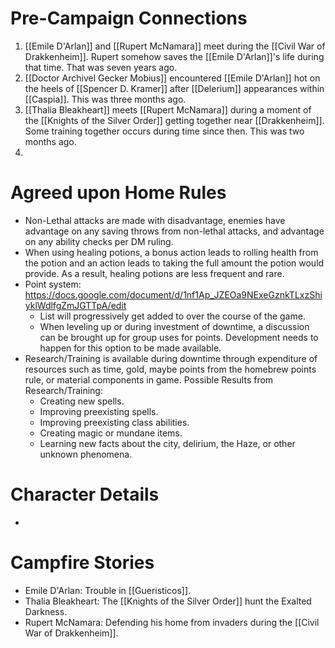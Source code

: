 # Pre-Campaign Connections
1. [[Emile D'Arlan]] and [[Rupert McNamara]] meet during the [[Civil War of Drakkenheim]]. Rupert somehow saves the [[Emile D'Arlan]]'s life during that time. That was seven years ago.
2. [[Doctor Archivel Gecker Mobius]] encountered [[Emile D'Arlan]] hot on the heels of [[Spencer D. Kramer]] after [[Delerium]] appearances within [[Caspia]]. This was three months ago.
3. [[Thalia Bleakheart]] meets [[Rupert McNamara]] during a moment of the [[Knights of the Silver Order]] getting together near [[Drakkenheim]]. Some training together occurs during time since then. This was two months ago.
4. 

# Agreed upon Home Rules
- Non-Lethal attacks are made with disadvantage, enemies have advantage on any saving throws from non-lethal attacks, and advantage on any ability checks per DM ruling.
- When using healing potions, a bonus action leads to rolling health from the potion and an action leads to taking the full amount the potion would provide. As a result, healing potions are less frequent and rare.
- Point system: https://docs.google.com/document/d/1nf1Ap_JZEOa9NExeGznkTLxzShiyklWdlfgZmJGTTpA/edit
	- List will progressively get added to over the course of the game.
	- When leveling up or during investment of downtime, a discussion can be brought up for group uses for points. Development needs to happen for this option to be made available.
- Research/Training is available during downtime through expenditure of resources such as time, gold, maybe points from the homebrew points rule, or material components in game. Possible Results from Research/Training:
	- Creating new spells.
	- Improving preexisting spells.
	- Improving preexisting class abilities.
	- Creating magic or mundane items.
	- Learning new facts about the city, delirium, the Haze, or other unknown phenomena.

# Character Details
- 

# Campfire Stories
- Emile D'Arlan: Trouble in [[Gueristicos]].
- Thalia Bleakheart: The [[Knights of the Silver Order]] hunt the Exalted Darkness.
- Rupert McNamara: Defending his home from invaders during the [[Civil War of Drakkenheim]].